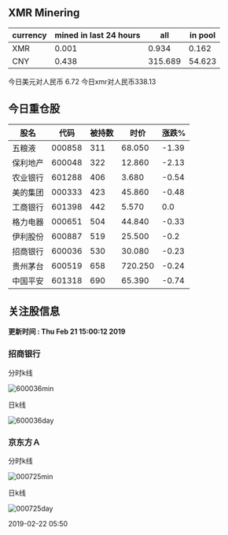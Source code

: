 ## XMR Minering

|currency|mined in last 24 hours|all|in pool|
|---|---|---|---|
|XMR|0.001|0.934|0.162|
|CNY|0.438|315.689|54.623|

今日美元对人民币 6.72	今日xmr对人民币338.13


## 今日重仓股 

|股名|代码|被持数|时价|涨跌%|
|---|---|---|---|---|
|五粮液|000858|311|68.050|-1.39|
|保利地产|600048|322|12.860|-2.13|
|农业银行|601288|406|3.680|-0.54|
|美的集团|000333|423|45.860|-0.48|
|工商银行|601398|442|5.570|0.0|
|格力电器|000651|504|44.840|-0.33|
|伊利股份|600887|519|25.500|-0.2|
|招商银行|600036|530|30.080|-0.23|
|贵州茅台|600519|658|720.250|-0.24|
|中国平安|601318|690|65.390|-0.74|

## 关注股信息
**更新时间 : Thu Feb 21 15:00:12 2019**
### 招商银行 
分时k线

![600036min](http://image.sinajs.cn/newchart/min/n/sh600036.gif)

日k线

![600036day](http://image.sinajs.cn/newchart/daily/n/sh600036.gif)

### 京东方Ａ 
分时k线

![000725min](http://image.sinajs.cn/newchart/min/n/sz000725.gif)

日k线

![000725day](http://image.sinajs.cn/newchart/daily/n/sz000725.gif)

2019-02-22 05:50